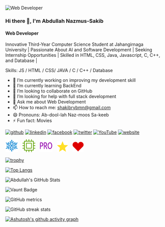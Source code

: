 ![Web Developer](https://pbs.twimg.com/profile_banners/1835360782642802688/1728361101/600x200)

### Hi there 👋, I'm Abdullah Nazmus-Sakib
#### Web Developer


Innovative Third-Year Computer Science Student at Jahangirnaga University | Passionate About AI and Software Development | Seeking Internship Opportunities | Skilled in HTML, CSS, Java, Javascript, C, C++, and Database |

Skills: JS / HTML / CSS/ JAVA / C / C++ / Database

- 🔭 I’m currently working on improving my development skill 
- 🌱 I’m currently learning BackEnd 
- 👯 I’m looking to collaborate on GitHub 
- 🤔 I’m looking for help with full stack development 
- 💬 Ask me about Web Development 
- 📫 How to reach me: shakibrybmn@gmail.com 
- 😄 Pronouns: Ab-dool-lah Naz-moos Sa-keeb 
- ⚡ Fun fact: Movies 


[<img src='https://cdn.jsdelivr.net/npm/simple-icons@3.0.1/icons/github.svg' alt='github' height='40'>](https://github.com/AbdullahRFA)  [<img src='https://cdn.jsdelivr.net/npm/simple-icons@3.0.1/icons/linkedin.svg' alt='linkedin' height='40'>](https://www.linkedin.com/in/https://www.linkedin.com/in/abdullah-nazmus-sakib-04024b261//)  [<img src='https://cdn.jsdelivr.net/npm/simple-icons@3.0.1/icons/facebook.svg' alt='facebook' height='40'>](https://www.facebook.com/https://www.facebook.com/profile.php?id=100008509008772)  [<img src='https://cdn.jsdelivr.net/npm/simple-icons@3.0.1/icons/twitter.svg' alt='twitter' height='40'>](https://twitter.com/https://x.com/AbdullahRFA)  [<img src='https://cdn.jsdelivr.net/npm/simple-icons@3.0.1/icons/youtube.svg' alt='YouTube' height='40'>](https://www.youtube.com/channel/https://www.youtube.com/@383_abdullahnazmus-sakib6)  [<img src='https://cdn.jsdelivr.net/npm/simple-icons@3.0.1/icons/icloud.svg' alt='website' height='40'>](https://app.netlify.com/teams/abdullahrfa/sites)  

<a href='https://archiveprogram.github.com/'><img src='https://raw.githubusercontent.com/acervenky/animated-github-badges/master/assets/acbadge.gif' width='40' height='40'></a> <a href='https://docs.github.com/en/developers'><img src='https://raw.githubusercontent.com/acervenky/animated-github-badges/master/assets/devbadge.gif' width='40' height='40'></a> <a href='https://github.com/pricing'><img src='https://raw.githubusercontent.com/acervenky/animated-github-badges/master/assets/pro.gif' width='40' height='40'></a> <a href='https://stars.github.com/'><img src='https://raw.githubusercontent.com/acervenky/animated-github-badges/master/assets/starbadge.gif' width='35' height='35'></a> <a href='https://docs.github.com/en/github/supporting-the-open-source-community-with-github-sponsors'><img src='https://raw.githubusercontent.com/acervenky/animated-github-badges/master/assets/sponsorbadge.gif' width='35' height='35'></a> 

[![trophy](https://github-profile-trophy.vercel.app/?username=AbdullahRFA)](https://github.com/ryo-ma/github-profile-trophy)

[![Top Langs](https://github-readme-stats.vercel.app/api/top-langs/?username=AbdullahRFA)](https://github.com/anuraghazra/github-readme-stats)

![Abdullah's GitHub Stats](https://github-readme-stats.vercel.app/api?username=AbdullahRFA&show_icons=true&count_private=true)  

![Vaunt Badge](https://api.vaunt.dev/v1/github/entities/AbdullahRFA/contributions?format=svg&private=true)  

![GitHub metrics](https://metrics.lecoq.io/AbdullahRFA)  

![GitHub streak stats](https://streak-stats.demolab.com/?user=AbdullahRFA)  

[![Ashutosh's github activity graph](https://github-readme-activity-graph.vercel.app/graph?username=AbdullahRFA)](https://github.com/ashutosh00710/github-readme-activity-graph)
